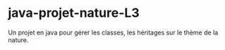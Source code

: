 # java-projet-nature-L3
Un projet en java pour gérer les classes, les héritages sur le thème de la nature.
